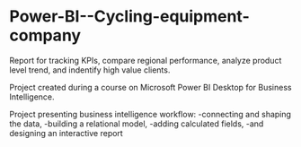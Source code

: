 # Power-BI--Cycling-equipment-company
 Report for tracking KPIs, compare regional performance, analyze product level trend, and indentify high value clients.

Project created during a course on Microsoft Power BI Desktop for Business Intelligence.

Project presenting business intelligence workflow:
-connecting and shaping the data,
-building a relational model,
-adding calculated fields,
-and designing an interactive report
